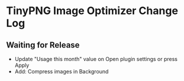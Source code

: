 TinyPNG Image Optimizer Change Log
==================================

Waiting for Release
-------------------
- Update "Usage this month" value on Open plugin settings or press Apply
- Add: Compress images in Background
